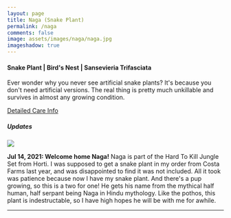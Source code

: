 ```yaml
---
layout: page
title: Naga (Snake Plant)
permalink: /naga
comments: false
image: assets/images/naga/naga.jpg
imageshadow: true
---
```


#### Snake Plant | Bird's Nest | Sansevieria Trifasciata 

Ever wonder why you never see artificial snake plants? It's because you don't need artificial versions. The real thing is pretty much unkillable and survives in almost any growing condition.

[Detailed Care Info](care#snake-plant)

##### Updates

<img class="figure-img" src="{{site.baseurl}}/assets/images/naga/naga-jul20-21.jpg">

**Jul 14, 2021: Welcome home Naga!** Naga is part of the Hard To Kill Jungle Set from Horti. I was supposed to get a snake plant in my order from Costa Farms last year, and was disappointed to find it was not included.  All it took was patience because now I have my snake plant. And there's a pup growing, so this is a two for one! He gets his name from the mythical half human, half serpant being Naga in Hindu mythology.  Like the pothos, this plant is indestructable, so I have high hopes he will be with me for awhile. 
<hr/>   
